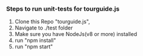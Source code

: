 ### Steps to run unit-tests for tourguide.js
1. Clone this Repo "tourguide.js", 
2. Navigate to ./test folder
3. Make sure you have NodeJs(v8 or more) installed
4. run "npm install"
5. run "npm start" 